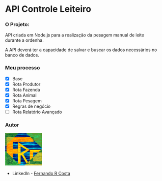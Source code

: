 # API Controle Leiteiro

### O Projeto:

API criada em Node.js para a realização da pesagem manual de leite durante a ordenha.

A API deverá ter a capacidade de salvar e buscar os dados necessários no banco de dados.


### Meu processo

- [x] Base
- [x] Rota Produtor
- [x] Rota Fazenda
- [x] Rota Animal
- [x] Rota Pesagem
- [x] Regras de negócio
- [ ] Rota Relatório Avançado

### Autor

<img src="./public/frc.gif" width=120px>

- LinkedIn - [Fernando R Costa](https://www.linkedin.com/in/fernando-r-costa/)
